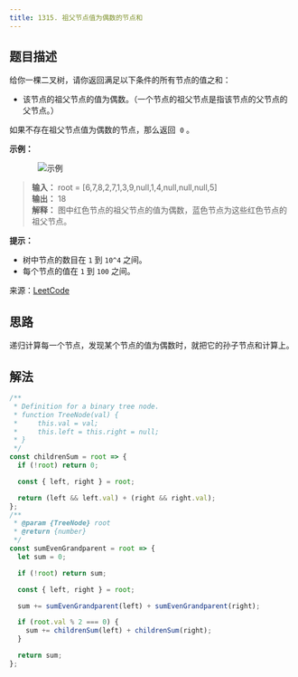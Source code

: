 ```yaml
---
title: 1315. 祖父节点值为偶数的节点和
---
```


## 题目描述

给你一棵二叉树，请你返回满足以下条件的所有节点的值之和：

- 该节点的祖父节点的值为偶数。（一个节点的祖父节点是指该节点的父节点的父节点。）

如果不存在祖父节点值为偶数的节点，那么返回  `0` 。

**示例：**

<img style="margin-left: 10%;" :src="$withBase('/1315.png')" alt="示例">

> **输入：** root = [6,7,8,2,7,1,3,9,null,1,4,null,null,null,5]  
> **输出：** 18  
> **解释：** 图中红色节点的祖父节点的值为偶数，蓝色节点为这些红色节点的祖父节点。

**提示：**

- 树中节点的数目在 `1` 到 `10^4` 之间。
- 每个节点的值在 `1` 到 `100` 之间。

来源：[LeetCode](https://leetcode-cn.com/problems/sum-of-nodes-with-even-valued-grandparent)

## 思路

递归计算每一个节点，发现某个节点的值为偶数时，就把它的孙子节点和计算上。

## 解法

```js
/**
 * Definition for a binary tree node.
 * function TreeNode(val) {
 *     this.val = val;
 *     this.left = this.right = null;
 * }
 */
const childrenSum = root => {
  if (!root) return 0;

  const { left, right } = root;

  return (left && left.val) + (right && right.val);
};
/**
 * @param {TreeNode} root
 * @return {number}
 */
const sumEvenGrandparent = root => {
  let sum = 0;

  if (!root) return sum;

  const { left, right } = root;

  sum += sumEvenGrandparent(left) + sumEvenGrandparent(right);

  if (root.val % 2 === 0) {
    sum += childrenSum(left) + childrenSum(right);
  }

  return sum;
};
```
